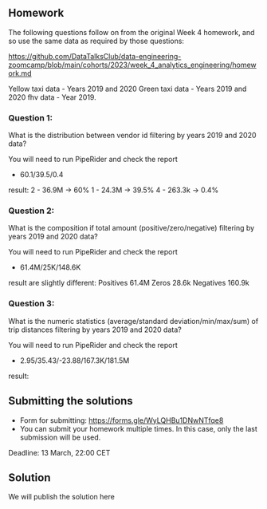 ## Homework

The following questions follow on from the original Week 4 homework, and so use the same data as required by those questions:

https://github.com/DataTalksClub/data-engineering-zoomcamp/blob/main/cohorts/2023/week_4_analytics_engineering/homework.md

Yellow taxi data - Years 2019 and 2020
Green taxi data - Years 2019 and 2020
fhv data - Year 2019.

### Question 1:

What is the distribution between vendor id filtering by years 2019 and 2020 data?

You will need to run PipeRider and check the report

* 60.1/39.5/0.4

result: 
2 - 36.9M -> 60%
1 - 24.3M -> 39.5%
4 - 263.3k -> 0.4%

[](q1.png)

### Question 2:

What is the composition if total amount (positive/zero/negative) filtering by years 2019 and 2020 data?

You will need to run PipeRider and check the report

* 61.4M/25K/148.6K

result are slightly different:
Positives 61.4M
Zeros 28.6k
Negatives 160.9k

### Question 3:

What is the numeric statistics (average/standard deviation/min/max/sum) of trip distances filtering by years 2019 and 2020 data?

You will need to run PipeRider and check the report

* 2.95/35.43/-23.88/167.3K/181.5M

result:

## Submitting the solutions

* Form for submitting: https://forms.gle/WyLQHBu1DNwNTfqe8
* You can submit your homework multiple times. In this case, only the last submission will be used. 

Deadline: 13 March, 22:00 CET


## Solution

We will publish the solution here
